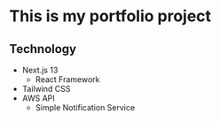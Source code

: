 # This is my portfolio project

## Technology

- Next.js 13
  - React Framework
- Tailwind CSS
- AWS API
  - Simple Notification Service
